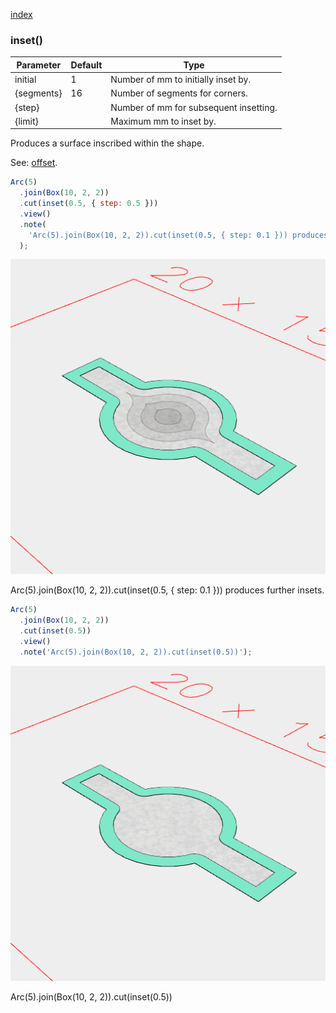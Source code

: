[index](../../nb/api/index.md)
### inset()
Parameter|Default|Type
---|---|---
initial|1|Number of mm to initially inset by.
{segments}|16|Number of segments for corners.
{step}||Number of mm for subsequent insetting.
{limit}||Maximum mm to inset by.

Produces a surface inscribed within the shape.

See: [offset](../../nb/api/offset.md).

```JavaScript
Arc(5)
  .join(Box(10, 2, 2))
  .cut(inset(0.5, { step: 0.5 }))
  .view()
  .note(
    'Arc(5).join(Box(10, 2, 2)).cut(inset(0.5, { step: 0.1 })) produces further insets.'
  );
```

![Image](inset.md.0.png)

Arc(5).join(Box(10, 2, 2)).cut(inset(0.5, { step: 0.1 })) produces further insets.

```JavaScript
Arc(5)
  .join(Box(10, 2, 2))
  .cut(inset(0.5))
  .view()
  .note('Arc(5).join(Box(10, 2, 2)).cut(inset(0.5))');
```

![Image](inset.md.1.png)

Arc(5).join(Box(10, 2, 2)).cut(inset(0.5))
